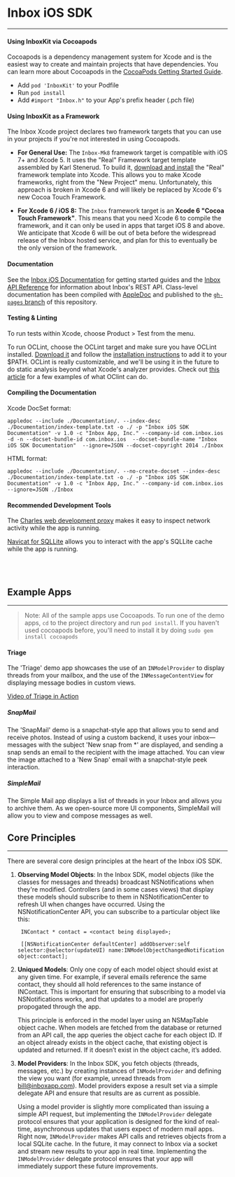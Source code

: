 Inbox iOS SDK
======
----


#### Using InboxKit via Cocoapods

Cocoapods is a dependency management system for Xcode and is the easiest way to create and maintain projects that have dependencies. You can learn more about Cocoapods in the [CocoaPods Getting Started Guide](http://guides.cocoapods.org/using/getting-started.html).

- Add `pod 'InboxKit'` to your Podfile
- Run `pod install`
- Add `#import "Inbox.h"` to your App's prefix header (.pch file)


#### Using InboxKit as a Framework

The Inbox Xcode project declares two framework targets that you can use in your projects if you're not interested in using Cocoapods.

- **For General Use:** The `Inbox-Mk8` framework target is compatible with iOS 7+ and Xcode 5. It uses the "Real" Framework target template assembled by Karl Stenerud. To build it, [download and install](https://github.com/kstenerud/iOS-Universal-Framework) the "Real" framework template into Xcode. This allows you to make Xcode frameworks, right from the "New Project" menu. Unfortunately, this approach is broken in Xcode 6 and will likely be replaced by Xcode 6's new Cocoa Touch Framework.

- **For Xcode 6 / iOS 8:** The `Inbox` framework target is an **Xcode 6 "Cocoa Touch Framework"**. This means that you need Xcode 6 to compile the framework, and it can only be used in apps that target iOS 8 and above. We anticipate that Xcode 6 will be out of beta before the widespread release of the Inbox hosted service, and plan for this to eventually be the only version of the framework.


#### Documentation

See the [Inbox iOS Documentation](http://inboxapp.com/docs/ios) for getting started guides and the [Inbox API Reference](inboxapp.com/docs/api) for information about Inbox's REST API. Class-level documentation has been compiled with [AppleDoc](http://gentlebytes.com/appledoc/) and published to the [`gh-pages` branch](http://inboxapp.github.com/inbox-ios) of this repository.


#### Testing & Linting

To run tests within Xcode, choose Product > Test from the menu.

To run OCLint, choose the OCLint target and make sure you have OCLint installed. [Download it](http://oclint.org/downloads.html) and follow the [installation instructions](http://docs.oclint.org/en/dev/intro/installation.html) to add it to your $PATH. OCLint is really customizable, and we'll be using it in the future to do static analysis beyond what Xcode's analyzer provides. Check out [this article](http://codeascraft.com/2014/01/15/static-analysis-with-oclint/) for a few examples of what OClint can do.


#### Compiling the Documentation

Xcode DocSet format:

```
appledoc --include ./Documentation/. --index-desc ./Documentation/index-template.txt -o ./ -p "Inbox iOS SDK Documentation" -v 1.0 -c "Inbox App, Inc." --company-id com.inbox.ios -d -n --docset-bundle-id com.inbox.ios  --docset-bundle-name "Inbox iOS SDK Documentation"  --ignore=JSON --docset-copyright 2014 ./Inbox
```

HTML format:

```
appledoc --include ./Documentation/. --no-create-docset --index-desc ./Documentation/index-template.txt -o ./ -p "Inbox iOS SDK Documentation" -v 1.0 -c "Inbox App, Inc." --company-id com.inbox.ios --ignore=JSON ./Inbox
```


#### Recommended Development Tools

The [Charles web development proxy](http://www.charlesproxy.com) makes it easy to inspect network activity while the app is running.

[Navicat for SQLLite](http://www.navicat.com/products/navicat-for-sqlite) allows you to interact with the app's SQLLite cache while the app is running.


<br><br>

## Example Apps
----

> Note: All of the sample apps use Cocoapods. To run one of the demo apps, `cd` to the project directory and run `pod install`. If you haven't used cocoapods before, you'll need to install it by doing `sudo gem install cocoapods`

#### Triage

The 'Triage' demo app showcases the use of an `INModelProvider` to display threads from your mailbox, and the use of the `INMessageContentView` for displaying message bodies in custom views.

[Video of Triage in Action](https://dl.dropboxusercontent.com/u/4803975/triage_demo.mov)


##### SnapMail

The 'SnapMail' demo is a snapchat-style app that allows you to send and receive photos. Instead of using a custom backend, it uses your inbox—messages with the subject 'New snap from *' are displayed, and sending a snap sends an email to the recipient with the image attached. You can view the image attached to a 'New Snap' email with a snapchat-style peek interaction.

##### SimpleMail

The Simple Mail app displays a list of threads in your Inbox and allows you to archive them. As we open-source more UI components, SimpleMail will allow you to view and compose messages as well.


## Core Principles
----

There are several core design principles at the heart of the Inbox iOS SDK.

1. **Observing Model Objects**: In the Inbox SDK, model objects (like the classes for messages and threads) broadcast NSNotifications when they're modified. Controllers (and in some cases views) that display these models should subscribe to them in NSNotificationCenter to refresh UI when changes have occurred. Using the NSNotificationCenter API, you can subscribe to a particular object like this:

	    INContact * contact = <contact being displayed>;

	    [[NSNotificationCenter defaultCenter] addObserver:self selector:@selector(updateUI) name:INModelObjectChangedNotification object:contact];


2. **Uniqued Models**: Only one copy of each model object should exist at any given time. For example, if several emails reference the same contact, they should all hold references to the same instance of INContact. This is important for ensuring that subscribing to a model via NSNotifications works, and that updates to a model are properly propogated through the app.

	This principle is enforced in the model layer using an NSMapTable object cache. When models are fetched from the database or returned from an API call, the app queries the object cache for each object ID. If an object already exists in the object cache, that existing object is updated and returned. If it doesn’t exist in the object cache, it’s added. 

3. **Model Providers**: In the Inbox SDK, you fetch objects (threads, messages, etc.) by creating instances of `INModelProvider` and defining the view you want (for example, unread threads from bill@inboxapp.com). Model providers expose a result set via a simple delegate API and ensure that results are as current as possible.

	Using a model provider is slightly more complicated than issuing a simple API request, but implementing the `INModelProvider` delegate protocol ensures that your application is designed for the kind of real-time, asynchronous updates that users expect of modern mail apps. Right now, `INModelProvider` makes API calls and retrieves objects from a local SQLite cache. In the future, it may connect to Inbox via a socket and stream new results to your app in real time. Implementing the `INModelProvider` delegate protocol ensures that your app will immediately support these future improvements.